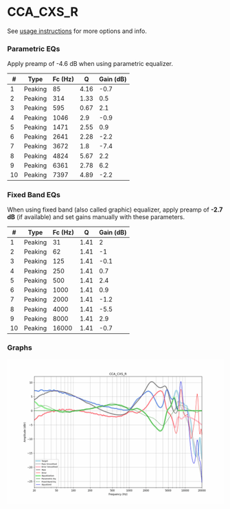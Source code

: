 # CCA_CXS_R
See [usage instructions](https://github.com/jaakkopasanen/AutoEq#usage) for more options and info.

### Parametric EQs
Apply preamp of -4.6 dB when using parametric equalizer.

|   # | Type    |   Fc (Hz) |    Q |   Gain (dB) |
|-----|---------|-----------|------|-------------|
|   1 | Peaking |        85 | 4.16 |        -0.7 |
|   2 | Peaking |       314 | 1.33 |         0.5 |
|   3 | Peaking |       595 | 0.67 |         2.1 |
|   4 | Peaking |      1046 | 2.9  |        -0.9 |
|   5 | Peaking |      1471 | 2.55 |         0.9 |
|   6 | Peaking |      2641 | 2.28 |        -2.2 |
|   7 | Peaking |      3672 | 1.8  |        -7.4 |
|   8 | Peaking |      4824 | 5.67 |         2.2 |
|   9 | Peaking |      6361 | 2.78 |         6.2 |
|  10 | Peaking |      7397 | 4.89 |        -2.2 |

### Fixed Band EQs
When using fixed band (also called graphic) equalizer, apply preamp of **-2.7 dB** (if available) and set gains manually with these parameters.

|   # | Type    |   Fc (Hz) |    Q |   Gain (dB) |
|-----|---------|-----------|------|-------------|
|   1 | Peaking |        31 | 1.41 |         2   |
|   2 | Peaking |        62 | 1.41 |        -1   |
|   3 | Peaking |       125 | 1.41 |        -0.1 |
|   4 | Peaking |       250 | 1.41 |         0.7 |
|   5 | Peaking |       500 | 1.41 |         2.4 |
|   6 | Peaking |      1000 | 1.41 |         0.9 |
|   7 | Peaking |      2000 | 1.41 |        -1.2 |
|   8 | Peaking |      4000 | 1.41 |        -5.5 |
|   9 | Peaking |      8000 | 1.41 |         2.9 |
|  10 | Peaking |     16000 | 1.41 |        -0.7 |

### Graphs
![](./CCA_CXS_R.png)
